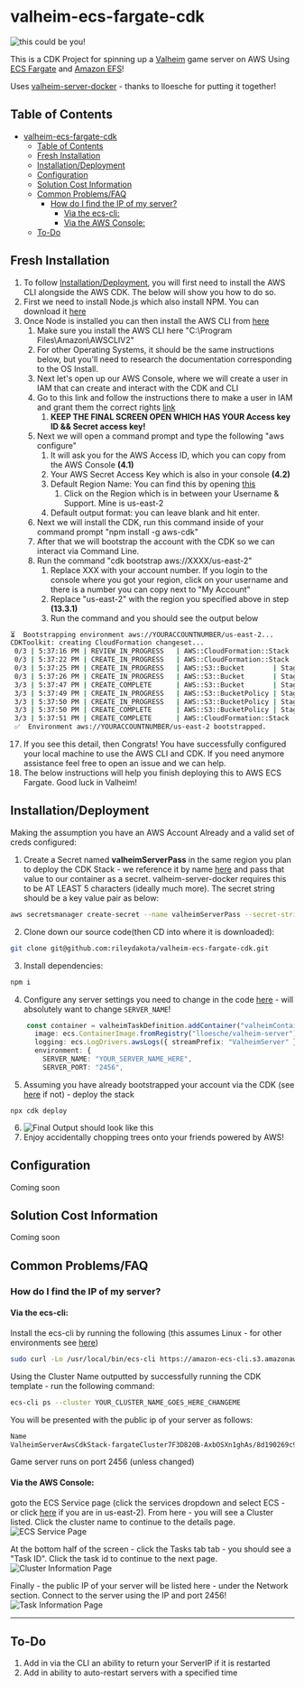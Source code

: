 # valheim-ecs-fargate-cdk

![this could be you!](giphy.gif)

This is a CDK Project for spinning up a [Valheim](https://store.steampowered.com/app/892970/Valheim/) game server on AWS Using [ECS Fargate](https://aws.amazon.com/fargate/?whats-new-cards.sort-by=item.additionalFields.postDateTime&whats-new-cards.sort-order=desc&fargate-blogs.sort-by=item.additionalFields.createdDate&fargate-blogs.sort-order=desc) and [Amazon EFS](https://aws.amazon.com/efs/)!

Uses [valheim-server-docker](https://github.com/lloesche/valheim-server-docker) - thanks to lloesche for putting it together!

## Table of Contents
- [valheim-ecs-fargate-cdk](#valheim-ecs-fargate-cdk)
  - [Table of Contents](#table-of-contents)
  - [Fresh Installation](#fresh-installation)
  - [Installation/Deployment](#installationdeployment)
  - [Configuration](#configuration)
  - [Solution Cost Information](#solution-cost-information)
  - [Common Problems/FAQ](#common-problemsfaq)
    - [How do I find the IP of my server?](#how-do-i-find-the-ip-of-my-server)
      - [Via the ecs-cli:](#via-the-ecs-cli)
      - [Via the AWS Console:](#via-the-aws-console)
  - [To-Do](#to-do)

## Fresh Installation
1. To follow [Installation/Deployment](#installationdeployment), you will first need to install the AWS CLI alongside the AWS CDK. The below will show you how to do so. 
2. First we need to install Node.js which also install NPM. You can download it [here](https://nodejs.org/en/)
3. Once Node is installed you can then install the AWS CLI from [here](https://docs.aws.amazon.com/cli/latest/userguide/install-cliv2.html)
   1. Make sure you install the AWS CLI here "C:\Program Files\Amazon\AWSCLIV2"
   2. For other Operating Systems, it should be the same instructions below, but you'll need to research the documentation corresponding to the OS Install.
   3. Next let's open up our AWS Console, where we will create a user in IAM that can create and interact with the CDK and CLI
   4. Go to this link and follow the instructions there to make a user in IAM and grant them the correct rights [link](https://docs.aws.amazon.com/cli/latest/userguide/cli-configure-quickstart.html#cli-configure-quickstart-creds)
       1.  **KEEP THE FINAL SCREEN OPEN WHICH HAS YOUR Access key ID && Secret access key!**
   5.  Next we will open a command prompt and type the following "aws configure"
       1.  It will ask you for the AWS Access ID, which you can copy from the AWS Console **(4.1)**
       2.  Your AWS Secret Access Key which is also in your console **(4.2)**
       3.  Default Region Name: You can find this by opening [this](https://us-east-2.console.aws.amazon.com/console/home)
           1.  Click on the Region which is in between your Username & Support. Mine is us-east-2
       4. Default output format: you can leave blank and hit enter. 
   6.  Next we will install the CDK, run this command inside of your command prompt "npm install -g aws-cdk"
   7.  After that we will bootstrap the account with the CDK so we can interact via Command Line. 
   8.  Run the command "cdk bootstrap aws://XXXX/us-east-2"
       1.  Replace XXX with your account number. If you login to the console where you got your region, click on your username and there is a number you can copy next to "My Account" 
       2.  Replace "us-east-2" with the region you specified above in step **(13.3.1)**
       3.  Run the command and you should see the output below
```bash
⏳  Bootstrapping environment aws://YOURACCOUNTNUMBER/us-east-2...
CDKToolkit: creating CloudFormation changeset...
 0/3 | 5:37:16 PM | REVIEW_IN_PROGRESS   | AWS::CloudFormation::Stack | CDKToolkit User Initiated
 0/3 | 5:37:22 PM | CREATE_IN_PROGRESS   | AWS::CloudFormation::Stack | CDKToolkit User Initiated
 0/3 | 5:37:25 PM | CREATE_IN_PROGRESS   | AWS::S3::Bucket       | StagingBucket
 0/3 | 5:37:26 PM | CREATE_IN_PROGRESS   | AWS::S3::Bucket       | StagingBucket Resource creation Initiated
 3/3 | 5:37:47 PM | CREATE_COMPLETE      | AWS::S3::Bucket       | StagingBucket
 3/3 | 5:37:49 PM | CREATE_IN_PROGRESS   | AWS::S3::BucketPolicy | StagingBucketPolicy
 3/3 | 5:37:50 PM | CREATE_IN_PROGRESS   | AWS::S3::BucketPolicy | StagingBucketPolicy Resource creation Initiated
 3/3 | 5:37:50 PM | CREATE_COMPLETE      | AWS::S3::BucketPolicy | StagingBucketPolicy
 3/3 | 5:37:51 PM | CREATE_COMPLETE      | AWS::CloudFormation::Stack | CDKToolkit
 ✅  Environment aws://YOURACCOUNTNUMBER/us-east-2 bootstrapped.
 ```
 17. If you see this detail, then Congrats! You have successfully configured your local machine to use the AWS CLI and CDK. If you need anymore assistance feel free to open an issue and we can help. 
 18. The below instructions will help you finish deploying this to AWS ECS Fargate. Good luck in Valheim!
## Installation/Deployment

Making the assumption you have an AWS Account Already and a valid set of creds configured:

1. Create a Secret named **valheimServerPass** in the same region you plan to deploy the CDK Stack - we reference it by name [here](lib/valheim-server-aws-cdk-stack.ts#L14-17) and pass that value to our container as a secret. valheim-server-docker requires this to be AT LEAST 5 characters (ideally much more). The secret string should be a key value pair as below:

```bash
aws secretsmanager create-secret --name valheimServerPass --secret-string '{"VALHEIM_SERVER_PASS":"SuperSecretServerPassword"}'
```

2. Clone down our source code(then CD into where it is downloaded):

```bash
git clone git@github.com:rileydakota/valheim-ecs-fargate-cdk.git
```

3. Install dependencies:

```bash
npm i
```

4. Configure any server settings you need to change in the code [here](lib/valheim-server-aws-cdk-stack.ts#L66-82) - will absolutely want to change `SERVER_NAME`!

```typescript
    const container = valheimTaskDefinition.addContainer("valheimContainer", {
      image: ecs.ContainerImage.fromRegistry("lloesche/valheim-server"),
      logging: ecs.LogDrivers.awsLogs({ streamPrefix: "ValheimServer" }),
      environment: {
        SERVER_NAME: "YOUR_SERVER_NAME_HERE",
        SERVER_PORT: "2456",
```

5. Assuming you have already bootstrapped your account via the CDK (see [here](https://docs.aws.amazon.com/cdk/latest/guide/bootstrapping.html) if not) - deploy the stack

```
npx cdk deploy
```
6. ![Final Output should look like this](https://i.imgur.com/lHEQMcL.jpg)
7. Enjoy accidentally chopping trees onto your friends powered by AWS!

## Configuration

Coming soon

## Solution Cost Information

Coming soon

## Common Problems/FAQ

### How do I find the IP of my server?

#### Via the ecs-cli:

Install the ecs-cli by running the following (this assumes Linux - for other environments see [here](https://docs.aws.amazon.com/AmazonECS/latest/developerguide/ECS_CLI_installation.html))

```bash
sudo curl -Lo /usr/local/bin/ecs-cli https://amazon-ecs-cli.s3.amazonaws.com/ecs-cli-linux-amd64-latest
```

Using the Cluster Name outputted by successfully running the CDK template - run the following command:

```bash
ecs-cli ps --cluster YOUR_CLUSTER_NAME_GOES_HERE_CHANGEME
```

You will be presented with the public ip of your server as follows:

```bash
Name                                                                                                            State    Ports                                                                                     TaskDefinition                                            Health
ValheimServerAwsCdkStack-fargateCluster7F3D820B-AxbOSXn1ghAs/8d190269c9df4d3e9709dccb89bdf3d8/valheimContainer  RUNNING  1.1.1.1:2456->2456/udp, 1.1.1.1:2457->2457/udp, 1.1.1.1:2458->2458/udp  ValheimServerAwsCdkStackvalheimTaskDefinitionB5805DE1:17  UNKNOWN
```

Game server runs on port 2456 (unless changed)

#### Via the AWS Console: 
goto the ECS Service page (click the services dropdown and select ECS - or click [here](https://us-east-2.console.aws.amazon.com/ecs) if you are in us-east-2). From here - you will see a Cluster listed. Click the cluster name to continue to the details page.
![ECS Service Page](.img/Cluster.PNG)

At the bottom half of the screen - click the Tasks tab tab - you should see a "Task ID". Click the task id to continue to the next page.
![Cluster Information Page](.img/TaskTab.PNG)

Finally - the public IP of your server will be listed here - under the Network section. Connect to the server using the IP and port 2456!
![Task Information Page](.img/TaskInfo.PNG)

---

## To-Do

1. Add in via the CLI an ability to return your ServerIP if it is restarted
2. Add in ability to auto-restart servers with a specified time
